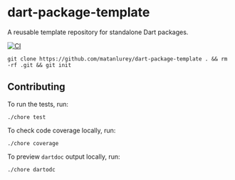 # dart-package-template

A reusable template repository for standalone Dart packages.

[![CI](https://github.com/matanlurey/dart-package-template/actions/workflows/check.yaml/badge.svg)](https://github.com/matanlurey/dart-package-template/actions/workflows/check.yaml)

<!--
REPLACE dart-package-template, UNCOMMENT BELOW, UNCOMMENT IN .github/workflows/check.yaml.

[![Coverage Status](https://coveralls.io/repos/github/matanlurey/dart-package-template/badge.svg?branch=main)](https://coveralls.io/github/matanlurey/dart-package-template?branch=main)
[![Pub Package](https://img.shields.io/pub/v/dart-package-template.svg)](https://pub.dev/packages/dart-package-template)
[![Dartdoc reference](https://img.shields.io/badge/dartdoc-reference-blue.svg)](https://pub.dev/documentation/dart-package-template/latest/)
-->

```shell
git clone https://github.com/matanlurey/dart-package-template . && rm -rf .git && git init
```

<!--

## Features

TODO: Document what the package does, include screenshots, etc.

## Usage

```dart
import 'package:dart-package-template/dart-package-template.dart';
```

-->

## Contributing

To run the tests, run:

```shell
./chore test
```

To check code coverage locally, run:

```shell
./chore coverage
```

To preview `dartdoc` output locally, run:

```shell
./chore dartodc
```
